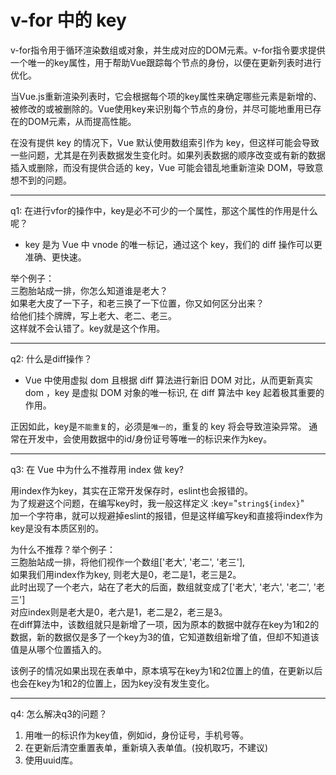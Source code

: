 # v-for 中的 key

v-for指令用于循环渲染数组或对象，并生成对应的DOM元素。v-for指令要求提供一个唯一的key属性，用于帮助Vue跟踪每个节点的身份，以便在更新列表时进行优化。

当Vue.js重新渲染列表时，它会根据每个项的key属性来确定哪些元素是新增的、被修改的或被删除的。Vue使用key来识别每个节点的身份，并尽可能地重用已存在的DOM元素，从而提高性能。

在没有提供 key 的情况下，Vue 默认使用数组索引作为 key，但这样可能会导致一些问题，尤其是在列表数据发生变化时。如果列表数据的顺序改变或有新的数据插入或删除，而没有提供合适的 key，Vue 可能会错乱地重新渲染 DOM，导致意想不到的问题。

----

q1: 在进行vfor的操作中，key是必不可少的一个属性，那这个属性的作用是什么呢？

- key 是为 Vue 中 vnode 的唯一标记，通过这个 key，我们的 diff 操作可以更准确、更快速。

举个例子：<br>
三胞胎站成一排，你怎么知道谁是老大？<br>
如果老大皮了一下子，和老三换了一下位置，你又如何区分出来？<br>
给他们挂个牌牌，写上老大、老二、老三。<br>
这样就不会认错了。key就是这个作用。

----

q2: 什么是diff操作？
- Vue 中使用虚拟 dom 且根据 diff 算法进行新旧 DOM 对比，从而更新真实 dom ，key 是虚拟 DOM 对象的唯一标识, 在 diff 算法中 key 起着极其重要的作用。

正因如此，key是`不能重复`的，必须是`唯一的`，重复的 key 将会导致渲染异常。
通常在开发中，会使用数据中的id/身份证号等唯一的标识来作为key。

----

q3: 在 Vue 中为什么不推荐用 index 做 key?

用index作为key，其实在正常开发保存时，eslint也会报错的。<br>
为了规避这个问题，在编写key时，我一般这样定义 :key="`string${index}`"<br>
加一个字符串，就可以规避掉eslint的报错，但是这样编写key和直接将index作为key是没有本质区别的。

为什么不推荐？举个例子：<br>
三胞胎站成一排，将他们视作一个数组['老大', '老二', '老三'],<br>
如果我们用index作为key, 则老大是0，老二是1，老三是2。<br>
此时出现了一个老六，站在了老大的后面，数组就变成了['老大', '老六', '老二', '老三']<br>
对应index则是老大是0，老六是1，老二是2，老三是3。<br>
在diff算法中，该数组就只是新增了一项，因为原本的数据中就存在key为1和2的数据，新的数据仅是多了一个key为3的值，它知道数组新增了值，但却不知道该值是从哪个位置插入的。

该例子的情况如果出现在表单中，原本填写在key为1和2位置上的值，在更新以后也会在key为1和2的位置上，因为key没有发生变化。

----

q4: 怎么解决q3的问题？<br>

1. 用唯一的标识作为key值，例如id，身份证号，手机号等。
2. 在更新后清空重置表单，重新填入表单值。(投机取巧，不建议)
3. 使用uuid库。

